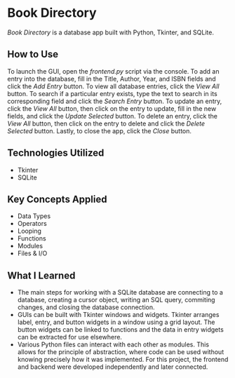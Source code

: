 # Book Directory
*Book Directory* is a database app built with Python, Tkinter, and SQLite.

## How to Use
To launch the GUI, open the *frontend.py* script via the console. To add an entry into the database, fill in the Title, Author, Year, and ISBN fields and click the *Add Entry* button. To view all database entries, click the *View All* button. To search if a particular entry exists, type the text to search in its corresponding field and click the *Search Entry* button. To update an entry, click the *View All* button, then click on the entry to update, fill in the new fields, and click the *Update Selected* button. To delete an entry, click the *View All* button, then click on the entry to delete and click the *Delete Selected* button. Lastly, to close the app, click the *Close* button.

## Technologies Utilized
* Tkinter
* SQLite

## Key Concepts Applied
* Data Types
* Operators
* Looping
* Functions
* Modules
* Files & I/O

## What I Learned
* The main steps for working with a SQLite database are connecting to a database, creating a cursor object, writing an SQL query, commiting changes, and closing the database connection.
* GUIs can be built with Tkinter windows and widgets. Tkinter arranges label, entry, and button widgets in a window using a grid layout. The button widgets can be linked to functions and the data in entry widgets can be extracted for use elsewhere.
* Various Python files can interact with each other as modules. This allows for the principle of abstraction, where code can be used without knowing precisely how it was implemented. For this project, the frontend and backend were developed independently and later connected.